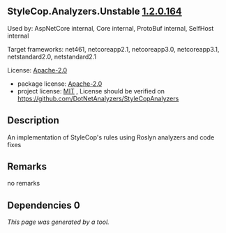 StyleCop.Analyzers.Unstable [1.2.0.164](https://www.nuget.org/packages/StyleCop.Analyzers.Unstable/1.2.0.164)
--------------------

Used by: AspNetCore internal, Core internal, ProtoBuf internal, SelfHost internal

Target frameworks: net461, netcoreapp2.1, netcoreapp3.0, netcoreapp3.1, netstandard2.0, netstandard2.1

License: [Apache-2.0](../../../../licenses/apache-2.0) 

- package license: [Apache-2.0](https://licenses.nuget.org/Apache-2.0) 
- project license: [MIT](https://github.com/DotNetAnalyzers/StyleCopAnalyzers) , License should be verified on https://github.com/DotNetAnalyzers/StyleCopAnalyzers

Description
-----------
An implementation of StyleCop's rules using Roslyn analyzers and code fixes

Remarks
-----------
no remarks


Dependencies 0
-----------


*This page was generated by a tool.*